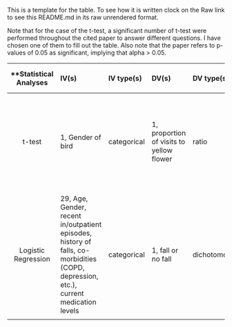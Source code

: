 This is a template for the table. To see how it is written clock on the Raw link to see this README.md in its raw unrendered format.

Note that for the case of the t-test, a significant number of t-test were performed throughout the cited paper to answer different questions. 
I have chosen one of them to fill out the table. Also note that the paper refers to p-values of 0.05 as significant, implying that alpha > 0.05. 

| **Statistical Analyses	|  IV(s)  |  IV type(s) |  DV(s)  |  DV type(s)  |  Control Var | Control Var type  | Question to be answered | _H0_ | alpha | link to paper **| 
|:----------:|:----------|:------------|:-------------|:-------------|:------------|:------------- |:------------------|:----:|:-------:|:-------|
t-test	| 1, Gender of bird | categorical | 1, proportion of visits to yellow flower| ratio | 0 | N/A | 	Do male and female caribs show differing preferences for plant color under competition? | Proportion of Yellow Plant Visits (Female) = Proportion of Yellow Plant Visits (Male) | 0.05 | [Pollinator Competition as a Driver of Floral Divergence: An Experimental Test](http://journals.plos.org/plosone/article?id=10.1371/journal.pone.0146431#pone-0146431-g003) |
  |||||||||
Logistic Regression	| 29, Age, Gender, recent in/outpatient episodes, history of falls, co-morbidities (COPD, depression, etc.), current medication levels | categorical | 1, fall or no fall| dichotomous | 0 | N/A | 	Is each factor a risk factor for falls for the elderly | Fall rate (test group) >= Fall rate (control group) | 0.05 | [Predicting Falls and When to Intervene in Older People: A Multilevel Logistical Regression Model and Cost Analysis](http://journals.plos.org/plosone/article?id=10.1371/journal.pone.0159365) |
  |||||||||
